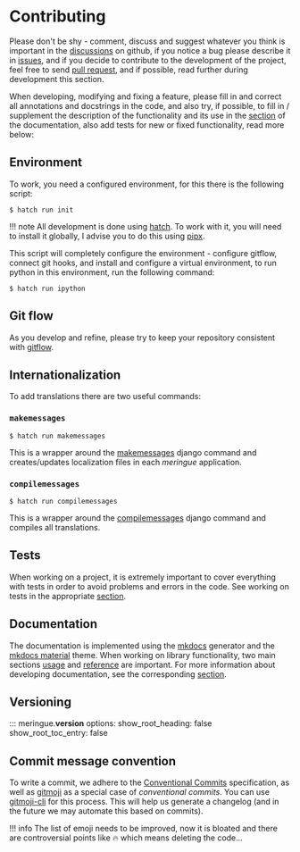# Contributing

Please don't be shy - comment, discuss and suggest whatever you think is important in the [discussions](https://github.com/dd/Meringue/discussions) on github, if you notice a bug please describe it in [issues](https://github.com/dd/Meringue/issues), and if you decide to contribute to the development of the project, feel free to send [pull request](https://github.com/dd/Meringue/pulls), and if possible, read further during development this section.

When developing, modifying and fixing a feature, please fill in and correct all annotations and docstrings in the code, and also try, if possible, to fill in / supplement the description of the functionality and its use in the [section](../../usage) of the documentation, also add tests for new or fixed functionality, read more below:


## Environment

To work, you need a configured environment, for this there is the following script:

```console
$ hatch run init
```

!!! note
	All development is done using [hatch](https://hatch.pypa.io/). To work with it, you will need to install it globally, I advise you to do this using [pipx](https://github.com/pypa/pipx).

This script will completely configure the environment - configure gitflow, connect git hooks, and install and configure a virtual environment, to run python in this environment, run the following command:

```console
$ hatch run ipython
```


## Git flow

As you develop and refine, please try to keep your repository consistent with [gitflow](https://github.com/petervanderdoes/gitflow-avh).


## Internationalization

To add translations there are two useful commands:


### `makemessages`

```console
$ hatch run makemessages
```

This is a wrapper around the [makemessages](https://docs.djangoproject.com/en/4.2/ref/django-admin/#makemessages) django command and creates/updates localization files in each _meringue_ application.


### `compilemessages`

```console
$ hatch run compilemessages
```

This is a wrapper around the [compilemessages](https://docs.djangoproject.com/en/4.2/ref/django-admin/#compilemessages) django command and compiles all translations.


## Tests

When working on a project, it is extremely important to cover everything with tests in order to avoid problems and errors in the code. See working on tests in the appropriate [section](/dev/tests).


## Documentation

The documentation is implemented using the [mkdocs](https://www.mkdocs.org/) generator and the [mkdocs material](https://squidfunk.github.io/mkdocs-material/) theme. When working on library functionality, two main sections [usage](../../usage) and [reference](../../reference/meringue/conf/__init__/) are important. For more information about developing documentation, see the corresponding [section](/dev/docs).


## Versioning

::: meringue.__version__
	options:
		show_root_heading: false
		show_root_toc_entry: false


## Commit message convention

To write a commit, we adhere to the [Conventional Commits](https://www.conventionalcommits.org/en/v1.0.0/) specification, as well as [gitmoji](https://gitmoji.dev/) as a special case of _conventional commits_. You can use [gitmoji-cli](https://github.com/carloscuesta/gitmoji-cli) for this process. This will help us generate a changelog (and in the future we may automate this based on commits).

!!! info
	The list of emoji needs to be improved, now it is bloated and there are controversial points like :fire: which means deleting the code...
